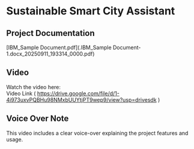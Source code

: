 # Sustainable Smart City Assistant

## Project Documentation  
[IBM_Sample Document.pdf](.IBM_Sample Document-1.docx_20250911_193314_0000.pdf)

##  Video  
Watch the  video here:  
 Video Link ( https://drive.google.com/file/d/1-4i973uxvPQBHu98NMxbUUYtjPT9wep9/view?usp=drivesdk )

## Voice Over Note  
This video includes a clear voice-over explaining the project features and usage.
